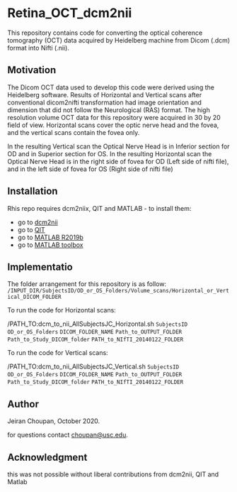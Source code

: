 # Retina_OCT_dcm2nii
This repository contains code for converting the optical coherence tomography (OCT) data acquired by Heidelberg machine from Dicom (.dcm) format into Nifti (.nii).  

## Motivation 
The Dicom OCT data used to develop this code were derived using the Heidelberg software. 
Results of Horizontal and Vertical scans after conventional dicom2nifti transformation had image orientation and dimension that did not follow the Neurological (RAS) format. 
The high resolution volume OCT data for this repository were acquired in 30 by 20 field of view. Horizontal scans cover the optic nerve head and the fovea, and the vertical scans contain the fovea only.

In the resulting Vertical scan the Optical Nerve Head is in Inferior section for OD and in Superior section for OS.
In the resulting Horizontal scan the Optical Nerve Head is in the right side of fovea for OD (Left side of nifti file), and in the left side of fovea for OS (Right side of nifti file)

## Installation 
Rhis repo requires dcm2niix, QIT and MATLAB - to install them:
- go to [dcm2nii](https://www.nitrc.org/plugins/mwiki/index.php/dcm2nii:MainPage)
- go to [QIT](http://cabeen.io/qitwiki/index.php?title=Installation) 
- go to [MATLAB R2019b](https://www.mathworks.com/downloads/web_downloads/?s_iid=hp_ff_t_downloads)
- go to [MATLAB toolbox](https://www.mathworks.com/matlabcentral/fileexchange/8797-tools-for-nifti-and-analyze-image)


## Implementatio
The folder arrangement for this repository is as follow:
`/INPUT_DIR/SubjectsID/OD_or_OS_Folders/Volume_scans/Horizontal_or_Vertical_DICOM_FOLDER` 

To run the code for Horizontal scans:

/PATH_TO:dcm_to_nii_AllSubjectsJC_Horizontal.sh `SubjectsID` `OD_or_OS_Folders` `DICOM_FOLDER_NAME` `Path_to_OUTPUT_FOLDER` `Path_to_Study_DICOM_folder` `PATH_to_NIfTI_20140122_FOLDER`

To run the code for Vertical scans:

/PATH_TO:dcm_to_nii_AllSubjectsJC_Vertical.sh `SubjectsID` `OD_or_OS_Folders` `DICOM_FOLDER_NAME` `Path_to_OUTPUT_FOLDER` `Path_to_Study_DICOM_folder` `PATH_to_NIfTI_20140122_FOLDER`

## Author 
Jeiran Choupan, October 2020.

for questions contact choupan@usc.edu.

## Acknowledgment
this was not possible without liberal contributions from dcm2nii, QIT and Matlab
